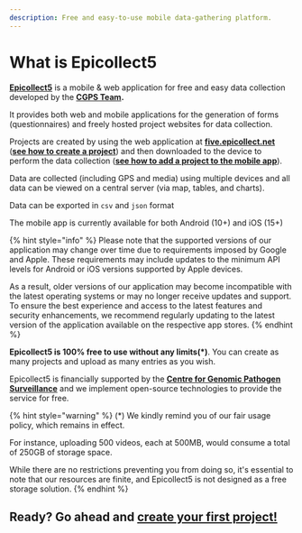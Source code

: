 ```yaml
---
description: Free and easy-to-use mobile data-gathering platform.
---
```


# What is Epicollect5

[**Epicollect5**](https://five.epicollect.net/) is a mobile & web application for free and easy data collection developed by the [**CGPS Team**](https://www.pathogensurveillance.net/our-software/)**.**

It provides both web and mobile applications for the generation of forms (questionnaires) and freely hosted project websites for data collection.

Projects are created by using the web application at [**five.epicollect.net**](https://five.epicollect.net) ([**see how to create a project**](web-application/create-a-project.md)) and then downloaded to the device to perform the data collection ([**see how to add a project to the mobile app**](mobile-application/add-projects.md)).

Data are collected (including GPS and media) using multiple devices and all data can be viewed on a central server (via map, tables, and charts).

Data can be exported in `csv` and `json` format

The mobile app is currently available for both Android (10+) and iOS (15+)

{% hint style="info" %}
Please note that the supported versions of our application may change over time due to requirements imposed by Google and Apple. These requirements may include updates to the minimum API levels for Android or iOS versions supported by Apple devices.

As a result, older versions of our application may become incompatible with the latest operating systems or may no longer receive updates and support. To ensure the best experience and access to the latest features and security enhancements, we recommend regularly updating to the latest version of the application available on the respective app stores.
{% endhint %}

**Epicollect5 is 100% free to use without any limits(\*)**. You can create as many projects and upload as many entries as you wish.

Epicollect5 is financially supported by the [**Centre for Genomic Pathogen Surveillance**](https://www.pathogensurveillance.net/) and we implement open-source technologies to provide the service for free.

{% hint style="warning" %}
(\*) We kindly remind you of our fair usage policy, which remains in effect.

For instance, uploading 500 videos, each at 500MB, would consume a total of 250GB of storage space.

While there are no restrictions preventing you from doing so, it's essential to note that our resources are finite, and Epicollect5 is not designed as a free storage solution.
{% endhint %}

## Ready? Go ahead and [create your first project!](web-application/create-a-project.md)
